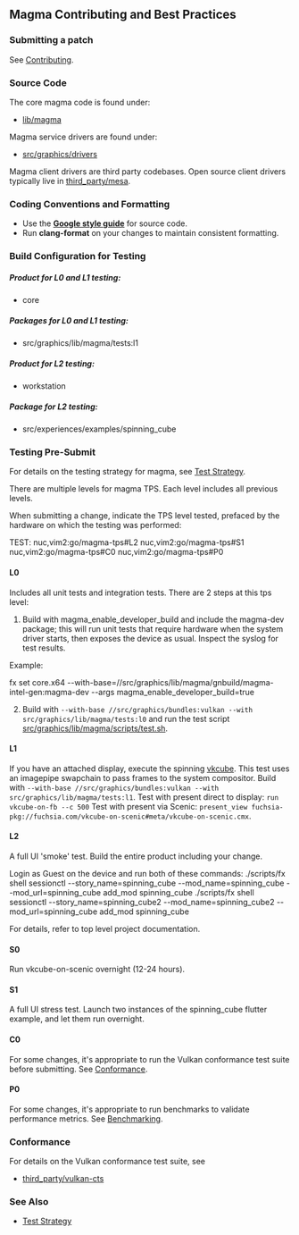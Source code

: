 ## Magma Contributing and Best Practices

### Submitting a patch

See [Contributing](/CONTRIBUTING.md).

### Source Code

The core magma code is found under:

* [lib/magma](/src/graphics/lib/magma)

Magma service drivers are found under:

* [src/graphics/drivers](/src/graphics/drivers)

Magma client drivers are third party codebases.  Open source client drivers typically live in [third_party/mesa](https://fuchsia.googlesource.com/third_party/mesa).

### Coding Conventions and Formatting

* Use the **[Google style guide](https://google.github.io/styleguide/cppguide.html)** for source code.
* Run **clang-format** on your changes to maintain consistent formatting.

### Build Configuration for Testing

##### Product for L0 and L1 testing:
* core

##### Packages for L0 and L1 testing:
* src/graphics/lib/magma/tests:l1

##### Product for L2 testing:
* workstation

##### Package for L2 testing:
* src/experiences/examples/spinning_cube

### Testing Pre-Submit

For details on the testing strategy for magma, see [Test Strategy](test_strategy.md).

There are multiple levels for magma TPS.  Each level includes all previous levels.

When submitting a change, indicate the TPS level tested, prefaced by the hardware
on which the testing was performed:

TEST:
nuc,vim2:go/magma-tps#L2
nuc,vim2:go/magma-tps#S1
nuc,vim2:go/magma-tps#C0
nuc,vim2:go/magma-tps#P0

#### L0

Includes all unit tests and integration tests.  There are 2 steps at this tps level:

1. Build with magma_enable_developer_build and include the magma-dev package; this will run unit tests that require hardware
when the system driver starts, then exposes the device as usual.  Inspect the syslog for test results.

Example:

fx set core.x64 --with-base=//src/graphics/lib/magma/gnbuild/magma-intel-gen:magma-dev --args magma_enable_developer_build=true

2. Build with `--with-base //src/graphics/bundles:vulkan --with src/graphics/lib/magma/tests:l0` and run the test script [src/graphics/lib/magma/scripts/test.sh](/src/graphics/lib/magma/scripts/test.sh).

#### L1

If you have an attached display, execute the spinning [vkcube](/src/graphics/examples/vkcube).
This test uses an imagepipe swapchain to pass frames to the system compositor.
Build with `--with-base //src/graphics/bundles:vulkan --with src/graphics/lib/magma/tests:l1`.
Test with present direct to display: `run vkcube-on-fb --c 500`
Test with present via Scenic: `present_view fuchsia-pkg://fuchsia.com/vkcube-on-scenic#meta/vkcube-on-scenic.cmx`.

#### L2

A full UI 'smoke' test. Build the entire product including your change.

Login as Guest on the device and run both of these commands:
./scripts/fx shell sessionctl  --story_name=spinning_cube --mod_name=spinning_cube --mod_url=spinning_cube add_mod spinning_cube
./scripts/fx shell sessionctl  --story_name=spinning_cube2 --mod_name=spinning_cube2 --mod_url=spinning_cube add_mod spinning_cube

For details, refer to top level project documentation.

#### S0

Run vkcube-on-scenic overnight (12-24 hours).

#### S1

A full UI stress test.  Launch two instances of the spinning_cube flutter example, and let them run overnight.

#### C0

For some changes, it's appropriate to run the Vulkan conformance test suite before submitting.
See [Conformance](#conformance).

#### P0

For some changes, it's appropriate to run benchmarks to validate performance metrics. See [Benchmarking](#benchmarking).

### Conformance

For details on the Vulkan conformance test suite, see

* [third_party/vulkan-cts](https://fuchsia.googlesource.com/third_party/vulkan-cts/+/HEAD/README.md)

### See Also
* [Test Strategy](test_strategy.md)
